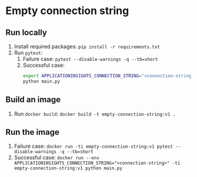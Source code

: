 # Empty connection string

## Run locally

1. Install required packages: `pip install -r requirements.txt`
2. Run `pytest`:
   1. Failure case: `pytest --disable-warnings -q --tb=short`
   2. Successful case:
      ```bash
      export APPLICATIONINSIGHTS_CONNECTION_STRING="<connection-string>"
      python main.py
      ```

## Build an image

1. Run `docker build`: `docker build -t empty-connection-string:v1 .`

## Run the image

1. Failure case: `docker run -ti empty-connection-string:v1 pytest --disable-warnings -q --tb=short`
2. Successful case: `docker run --env APPLICATIONINSIGHTS_CONNECTION_STRING="<connection-string>" -ti empty-connection-string:v1 python main.py`
